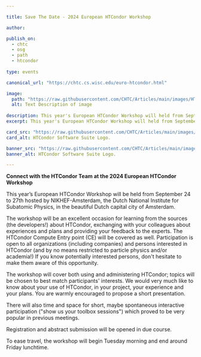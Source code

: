 ```yaml
---

title: Save The Date - 2024 European HTCondor Workshop  

author: 

publish_on:
  - chtc
  - osg
  - path
  - htcondor
  
type: events

canonical_url: "https://chtc.cs.wisc.edu/euro-htcondor.html"

image:
  path: "https://raw.githubusercontent.com/CHTC/Articles/main/images/HTCondor_Bird.png"
  alt: Text Description of image
  
description: This year's European HTCondor Workshop will held from September 24-27 in Amsterdam. 
excerpt: This year's European HTCondor Workshop will held from September 24-27 in Amsterdam. 

card_src: "https://raw.githubusercontent.com/CHTC/Articles/main/images/HTCondor_Bird.png"
card_alt: HTCondor Software Suite Logo. 

banner_src: "https://raw.githubusercontent.com/CHTC/Articles/main/images/HTCondor_Bird.png"
banner_alt: HTCondor Software Suite Logo. 

---
```


**Connect with the HTCondor Team at the 2024 European HTCondor Workshop**

This year’s European HTCondor Workshop will be held from September 24 to 27th hosted by NIKHEF-Amsterdam, the Dutch National Institute 
for Subatomic Physics, in the beautiful Dutch capital city of Amsterdam.

The workshop will be an excellent occasion for learning from the sources (the developers!) about HTCondor, exchanging with your colleagues 
about experiences and plans and providing your feedback to the experts. The HTCondor Compute Entry point (CE) will be covered as well.
Participation is open to all organizations (including companies) and persons interested in HTCondor (and by no means restricted to particle 
physics and/or academia!) If you know potentially interested persons, don't hesitate to make them aware of this opportunity.

The workshop will cover both using and administering HTCondor; topics will be chosen to best match participants' interests. We would very much 
like to know about your use of HTCondor, in your project, your experience and your plans. You are warmly encouraged to propose a short presentation.

There will also time and space for short, maybe spontaneous interactive participation ("show us your toolbox sessions") which proved to 
be very popular in previous meetings.

Registration and abstract submission will be opened in due course.

To ease travel, the workshop will begin Tuesday morning and end around Friday lunchtime.
